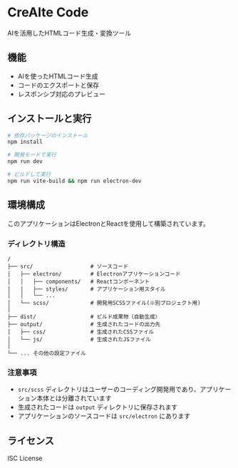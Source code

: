 # CreAIte Code

AIを活用したHTMLコード生成・変換ツール

## 機能

- AIを使ったHTMLコード生成
- コードのエクスポートと保存
- レスポンシブ対応のプレビュー

## インストールと実行

```bash
# 依存パッケージのインストール
npm install

# 開発モードで実行
npm run dev

# ビルドして実行
npm run vite-build && npm run electron-dev
```

## 環境構成

このアプリケーションはElectronとReactを使用して構築されています。

### ディレクトリ構造

```
/
├── src/                  # ソースコード
│   ├── electron/         # Electronアプリケーションコード
│   │   ├── components/   # Reactコンポーネント
│   │   ├── styles/       # アプリケーション用スタイル
│   │   └── ...
│   └── scss/             # 開発用SCSSファイル(※別プロジェクト用)
│
├── dist/                 # ビルド成果物（自動生成）
├── output/               # 生成されたコードの出力先
│   ├── css/              # 生成されたCSSファイル
│   └── js/               # 生成されたJSファイル
│
└── ... その他の設定ファイル
```

### 注意事項

- `src/scss` ディレクトリはユーザーのコーディング開発用であり、アプリケーション本体とは分離されています
- 生成されたコードは `output` ディレクトリに保存されます
- アプリケーションのソースコードは `src/electron` にあります

## ライセンス

ISC License
